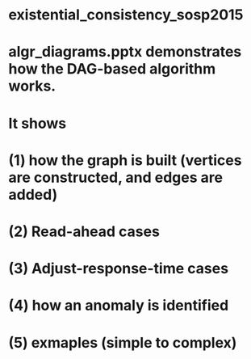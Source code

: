# existential_consistency_sosp2015
# algr_diagrams.pptx demonstrates how the DAG-based algorithm works.
# It shows 
#     (1) how the graph is built (vertices are constructed, and edges are added)
#     (2) Read-ahead cases
#     (3) Adjust-response-time cases
#     (4) how an anomaly is identified
#     (5) exmaples (simple to complex)
